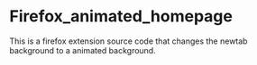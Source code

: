 # Firefox_animated_homepage
This is a firefox extension source code that changes the newtab background to a animated background.
